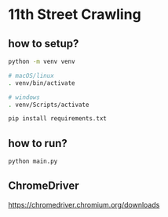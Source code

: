 # 11th Street Crawling

## how to setup?

```bash
python -m venv venv
```

```bash
# macOS/linux
. venv/bin/activate

# windows
. venv/Scripts/activate
```

```bash
pip install requirements.txt
```

## how to run?

```bash
python main.py
```

## ChromeDriver

https://chromedriver.chromium.org/downloads